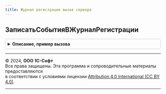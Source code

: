 ```yaml
---
title: Журнал регистрации вызов сервера
---
```



## ЗаписатьСобытияВЖурналРегистрации
<details style="margin: 1em 0; padding: 0.5em; border: 1px solid #ccc; border-radius: 6px;">

<summary style="font-weight: bold; cursor: pointer;">Описание, пример вызова</summary>

```bsl

// Процедура пакетной записи сообщений в журнал регистрации.
// После записи переменная СобытияДляЖурналаРегистрации очищается.
//
// Параметры:
//  СобытияДляЖурналаРегистрации - СписокЗначений - где Значение - структура со свойствами:
//              * ИмяСобытия  - Строка - имя записываемого события.
//              * ПредставлениеУровня  - Строка - представление значений коллекции УровеньЖурналаРегистрации.
//                                       Доступные значения: "Информация", "Ошибка", "Предупреждение", "Примечание".
//              * Комментарий - Строка - комментарий события.
//              * ДатаСобытия - Дата   - дата события, подставляется в комментарий при записи.
//
Процедура ЗаписатьСобытияВЖурналРегистрации(СобытияДляЖурналаРегистрации) Экспорт
```

Пример вызова
```bsl
ЖурналРегистрацииВызовСервера.ЗаписатьСобытияВЖурналРегистрации(СобытияДляЖурналаРегистрации) 
```
</details>

---

© 2024, **ООО 1С-Софт**  
Все права защищены. Эта программа и сопроводительные материалы предоставляются  
в соответствии с условиями лицензии [Attribution 4.0 International (CC BY 4.0)](https://creativecommons.org/licenses/by/4.0/legalcode).

---
